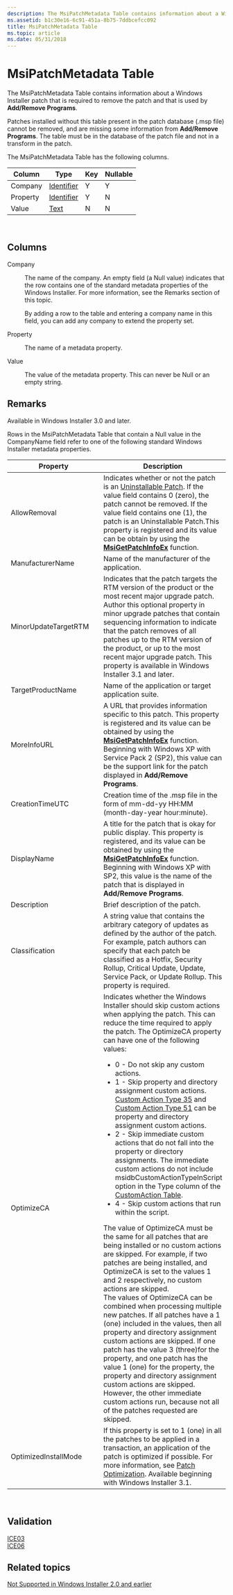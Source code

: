 ```yaml
---
description: The MsiPatchMetadata Table contains information about a Windows Installer patch that is required to remove the patch and that is used by Add/Remove Programs.
ms.assetid: b1c30e16-6c91-451a-8b75-7ddbcefcc092
title: MsiPatchMetadata Table
ms.topic: article
ms.date: 05/31/2018
---
```


# MsiPatchMetadata Table

The MsiPatchMetadata Table contains information about a Windows Installer patch that is required to remove the patch and that is used by **Add/Remove Programs**.

Patches installed without this table present in the patch database (.msp file) cannot be removed, and are missing some information from **Add/Remove Programs**. The table must be in the database of the patch file and not in a transform in the patch.

The MsiPatchMetadata Table has the following columns.



| Column   | Type                         | Key | Nullable |
|----------|------------------------------|-----|----------|
| Company  | [Identifier](identifier.md) | Y   | Y        |
| Property | [Identifier](identifier.md) | Y   | N        |
| Value    | [Text](text.md)             | N   | N        |



 

## Columns

<dl> <dt>

<span id="Company"></span><span id="company"></span><span id="COMPANY"></span>Company
</dt> <dd>

The name of the company. An empty field (a Null value) indicates that the row contains one of the standard metadata properties of the Windows Installer. For more information, see the Remarks section of this topic.

By adding a row to the table and entering a company name in this field, you can add any company to extend the property set.

</dd> <dt>

<span id="Property"></span><span id="property"></span><span id="PROPERTY"></span>Property
</dt> <dd>

The name of a metadata property.

</dd> <dt>

<span id="Value"></span><span id="value"></span><span id="VALUE"></span>Value
</dt> <dd>

The value of the metadata property. This can never be Null or an empty string.

</dd> </dl>

## Remarks

Available in Windows Installer 3.0 and later.

Rows in the MsiPatchMetadata Table that contain a Null value in the CompanyName field refer to one of the following standard Windows Installer metadata properties.



<table>
<colgroup>
<col style="width: 50%" />
<col style="width: 50%" />
</colgroup>
<thead>
<tr class="header">
<th>Property</th>
<th>Description</th>
</tr>
</thead>
<tbody>
<tr class="odd">
<td>AllowRemoval</td>
<td>Indicates whether or not the patch is an <a href="uninstallable-patches.md">Uninstallable Patch</a>. If the value field contains 0 (zero), the patch cannot be removed. If the value field contains one (1), the patch is an Uninstallable Patch.This property is registered and its value can be obtain by using the <a href="/windows/desktop/api/Msi/nf-msi-msigetpatchinfoexa"><strong>MsiGetPatchInfoEx</strong></a> function. <br/></td>
</tr>
<tr class="even">
<td>ManufacturerName</td>
<td>Name of the manufacturer of the application.</td>
</tr>
<tr class="odd">
<td>MinorUpdateTargetRTM</td>
<td>Indicates that the patch targets the RTM version of the product or the most recent major upgrade patch. Author this optional property in minor upgrade patches that contain sequencing information to indicate that the patch removes of all patches up to the RTM version of the product, or up to the most recent major upgrade patch. This property is available in Windows Installer 3.1 and later. <br/></td>
</tr>
<tr class="even">
<td>TargetProductName</td>
<td>Name of the application or target application suite.</td>
</tr>
<tr class="odd">
<td>MoreInfoURL</td>
<td>A URL that provides information specific to this patch. This property is registered and its value can be obtained by using the <a href="/windows/desktop/api/Msi/nf-msi-msigetpatchinfoexa"><strong>MsiGetPatchInfoEx</strong></a> function. Beginning with Windows XP with Service Pack 2 (SP2), this value can be the support link for the patch displayed in <strong>Add/Remove Programs</strong>.<br/></td>
</tr>
<tr class="even">
<td>CreationTimeUTC</td>
<td>Creation time of the .msp file in the form of mm-dd-yy HH:MM (month-day-year hour:minute).</td>
</tr>
<tr class="odd">
<td>DisplayName</td>
<td>A title for the patch that is okay for public display. This property is registered, and its value can be obtained by using the <a href="/windows/desktop/api/Msi/nf-msi-msigetpatchinfoexa"><strong>MsiGetPatchInfoEx</strong></a> function. Beginning with Windows XP with SP2, this value is the name of the patch that is displayed in <strong>Add/Remove Programs</strong>.<br/></td>
</tr>
<tr class="even">
<td>Description</td>
<td>Brief description of the patch.</td>
</tr>
<tr class="odd">
<td>Classification</td>
<td>A string value that contains the arbitrary category of updates as defined by the author of the patch. For example, patch authors can specify that each patch be classified as a Hotfix, Security Rollup, Critical Update, Update, Service Pack, or Update Rollup. This property is required.</td>
</tr>
<tr class="even">
<td>OptimizeCA</td>
<td>Indicates whether the Windows Installer should skip custom actions when applying the patch. This can reduce the time required to apply the patch. The OptimizeCA property can have one of the following values:<br/>
<ul>
<li>0 - Do not skip any custom actions.</li>
<li>1 - Skip property and directory assignment custom actions. <a href="custom-action-type-35.md">Custom Action Type 35</a> and <a href="custom-action-type-51.md">Custom Action Type 51</a> can be property and directory assignment custom actions.</li>
<li>2 - Skip immediate custom actions that do not fall into the property or directory assignments. The immediate custom actions do not include msidbCustomActionTypeInScript option in the Type column of the <a href="customaction-table.md">CustomAction Table</a>.</li>
<li>4 - Skip custom actions that run within the script.</li>
</ul>
The value of OptimizeCA must be the same for all patches that are being installed or no custom actions are skipped. For example, if two patches are being installed, and OptimizeCA is set to the values 1 and 2 respectively, no custom actions are skipped. <br/> The values of OptimizeCA can be combined when processing multiple new patches. If all patches have a 1 (one) included in the values, then all property and directory assignment custom actions are skipped. If one patch has the value 3 (three)for the property, and one patch has the value 1 (one) for the property, the property and directory assignment custom actions are skipped. However, the other immediate custom actions run, because not all of the patches requested are skipped. <br/></td>
</tr>
<tr class="odd">
<td>OptimizedInstallMode</td>
<td>If this property is set to 1 (one) in all the patches to be applied in a transaction, an application of the patch is optimized if possible. For more information, see <a href="patch-optimization.md">Patch Optimization</a>. Available beginning with Windows Installer 3.1.</td>
</tr>
</tbody>
</table>



 

## Validation

<dl>

[ICE03](ice03.md)  
[ICE06](ice06.md)  
</dl>

## Related topics

<dl> <dt>

[Not Supported in Windows Installer 2.0 and earlier](not-supported-in-windows-installer-version-2-0.md)
</dt> </dl>

 

 




